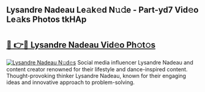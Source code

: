 ## Lysandre Nadeau Le𝚊k𝚎d N𝚞𝚍e - Part-yd7 Vid𝚎o Le𝚊ks Photos tkHAp

# <h2><a href="http://fbfrl9.evod.top/?m=Lysandre+Nadeau">🔗 👉🔴 Lysandre Nadeau Vid𝚎o Ph𝚘t𝚘s</a></h2>

[![Lysandre Nadeau N𝚞d𝚎s](https://i.imgur.com/8V9OHl7.gif)](http://fbfrl9.evod.top/?m=Lysandre+Nadeau)
Social media influencer Lysandre Nadeau and content creator renowned for their lifestyle and dance-inspired content. Thought-provoking thinker Lysandre Nadeau, known for their engaging ideas and innovative approach to problem-solving. 
